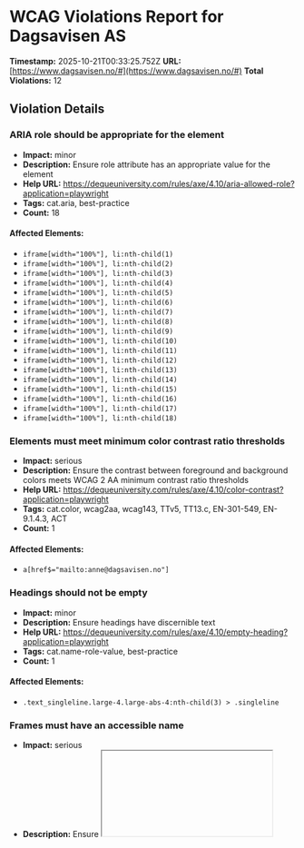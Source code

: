 # WCAG Violations Report for Dagsavisen AS

**Timestamp:** 2025-10-21T00:33:25.752Z
**URL:** [https://www.dagsavisen.no/#](https://www.dagsavisen.no/#)
**Total Violations:** 12

## Violation Details

### ARIA role should be appropriate for the element

- **Impact:** minor
- **Description:** Ensure role attribute has an appropriate value for the element
- **Help URL:** https://dequeuniversity.com/rules/axe/4.10/aria-allowed-role?application=playwright
- **Tags:** cat.aria, best-practice
- **Count:** 18

#### Affected Elements:

- `iframe[width="100%"], li:nth-child(1)`
- `iframe[width="100%"], li:nth-child(2)`
- `iframe[width="100%"], li:nth-child(3)`
- `iframe[width="100%"], li:nth-child(4)`
- `iframe[width="100%"], li:nth-child(5)`
- `iframe[width="100%"], li:nth-child(6)`
- `iframe[width="100%"], li:nth-child(7)`
- `iframe[width="100%"], li:nth-child(8)`
- `iframe[width="100%"], li:nth-child(9)`
- `iframe[width="100%"], li:nth-child(10)`
- `iframe[width="100%"], li:nth-child(11)`
- `iframe[width="100%"], li:nth-child(12)`
- `iframe[width="100%"], li:nth-child(13)`
- `iframe[width="100%"], li:nth-child(14)`
- `iframe[width="100%"], li:nth-child(15)`
- `iframe[width="100%"], li:nth-child(16)`
- `iframe[width="100%"], li:nth-child(17)`
- `iframe[width="100%"], li:nth-child(18)`

### Elements must meet minimum color contrast ratio thresholds

- **Impact:** serious
- **Description:** Ensure the contrast between foreground and background colors meets WCAG 2 AA minimum contrast ratio thresholds
- **Help URL:** https://dequeuniversity.com/rules/axe/4.10/color-contrast?application=playwright
- **Tags:** cat.color, wcag2aa, wcag143, TTv5, TT13.c, EN-301-549, EN-9.1.4.3, ACT
- **Count:** 1

#### Affected Elements:

- `a[href$="mailto:anne@dagsavisen.no"]`

### Headings should not be empty

- **Impact:** minor
- **Description:** Ensure headings have discernible text
- **Help URL:** https://dequeuniversity.com/rules/axe/4.10/empty-heading?application=playwright
- **Tags:** cat.name-role-value, best-practice
- **Count:** 1

#### Affected Elements:

- `.text_singleline.large-4.large-abs-4:nth-child(3) > .singleline`

### Frames must have an accessible name

- **Impact:** serious
- **Description:** Ensure <iframe> and <frame> elements have an accessible name
- **Help URL:** https://dequeuniversity.com/rules/axe/4.10/frame-title?application=playwright
- **Tags:** cat.text-alternatives, wcag2a, wcag412, section508, section508.22.i, TTv5, TT12.d, EN-301-549, EN-9.4.1.2
- **Count:** 3

#### Affected Elements:

- `#offer_e28d7915cf6198783b9c-0`
- `#offer_e28d7915cf6198783b9c-0, iframe`
- `iframe[width="100%"]`

### Heading levels should only increase by one

- **Impact:** moderate
- **Description:** Ensure the order of headings is semantically correct
- **Help URL:** https://dequeuniversity.com/rules/axe/4.10/heading-order?application=playwright
- **Tags:** cat.semantics, best-practice
- **Count:** 5

#### Affected Elements:

- `.border-side-bottom.mobile_border-side-bottom.desktop-space-outsideTop-none:nth-child(14) > .tm21.t42`
- `.t56.tm39`
- `.border-side-top.mobile_border-side-top.has-row-header:nth-child(33) > .t42`
- `.has-row-header.bg-quaternary.color_mobile_bg-quaternary > .t40`
- `.border-side-bottom.mobile_border-side-bottom.desktop-space-outsideTop-none:nth-child(47) > .tm21.t42`

### Images must have alternative text

- **Impact:** critical
- **Description:** Ensure <img> elements have alternative text or a role of none or presentation
- **Help URL:** https://dequeuniversity.com/rules/axe/4.10/image-alt?application=playwright
- **Tags:** cat.text-alternatives, wcag2a, wcag111, section508, section508.22.a, TTv5, TT7.a, TT7.b, EN-301-549, EN-9.1.1.1, ACT
- **Count:** 4

#### Affected Elements:

- `#offer_e28d7915cf6198783b9c-0, img`
- `li:nth-child(1) > a > img[loading="lazy"]`
- `li:nth-child(2) > a > img[loading="lazy"]`
- `li:nth-child(3) > a > img[loading="lazy"]`

### Landmarks should have a unique role or role/label/title (i.e. accessible name) combination

- **Impact:** moderate
- **Description:** Ensure landmarks are unique
- **Help URL:** https://dequeuniversity.com/rules/axe/4.10/landmark-unique?application=playwright
- **Tags:** cat.semantics, best-practice
- **Count:** 1

#### Affected Elements:

- `.mainMenu`

### Links must have discernible text

- **Impact:** serious
- **Description:** Ensure links have discernible text
- **Help URL:** https://dequeuniversity.com/rules/axe/4.10/link-name?application=playwright
- **Tags:** cat.name-role-value, wcag2a, wcag244, wcag412, section508, section508.22.a, TTv5, TT6.a, EN-301-549, EN-9.2.4.4, EN-9.4.1.2, ACT
- **Count:** 3

#### Affected Elements:

- `#offer_e28d7915cf6198783b9c-0, a`
- `a[href="/kultur/hjernetrim/9901219"]`
- `a[data-lab-text_color_desktop=""]`

### <ul> and <ol> must only directly contain <li>, <script> or <template> elements

- **Impact:** serious
- **Description:** Ensure that lists are structured correctly
- **Help URL:** https://dequeuniversity.com/rules/axe/4.10/list?application=playwright
- **Tags:** cat.structure, wcag2a, wcag131, EN-301-549, EN-9.1.3.1
- **Count:** 1

#### Affected Elements:

- `iframe[width="100%"], ul`

### All page content should be contained by landmarks

- **Impact:** moderate
- **Description:** Ensure all page content is contained by landmarks
- **Help URL:** https://dequeuniversity.com/rules/axe/4.10/region?application=playwright
- **Tags:** cat.keyboard, best-practice
- **Count:** 80

#### Affected Elements:

- `h1`
- `div[title="Trump får sende nasjonalgarden"] > h2`
- `time[datetime="2025-10-20T20:07:36.000Z"]`
- `div[title="Svakeste TV-aksjon på 20 år"] > h2`
- `time[datetime="2025-10-20T18:31:58.000Z"]`
- `div[title="Trump sier han vil besøke Kina"] > h2`
- `time[datetime="2025-10-20T17:55:05.000Z"]`
- `#notice-10017178 > .content > h2`
- `time[datetime="2025-10-20T17:54:09.000Z"]`
- `#notice-10017171 > .content > h2`
- `time[datetime="2025-10-20T17:01:19.000Z"]`
- `div[title="FN-ansatte frigitt i Jemen"] > h2`
- `time[datetime="2025-10-20T16:23:55.000Z"]`
- `div[title="Ny statsminister på Madagaskar"] > h2`
- `time[datetime="2025-10-20T15:39:47.000Z"]`
- `div[title="Netanyahu: 153 tonn med bomber"] > h2`
- `time[datetime="2025-10-20T15:17:04.000Z"]`
- `div[title="Colombia: Trues av USA"] > h2`
- `time[datetime="2025-10-20T15:16:22.000Z"]`
- `div[title="Demonstranter avbrøt bystyret"] > h2`
- `time[datetime="2025-10-20T14:52:51.000Z"]`
- `#notice-10016075 > .content > h2`
- `time[datetime="2025-10-20T09:30:47.000Z"]`
- `div[title="Marokko lover reformer"] > h2`
- `div[title="Marokko lover reformer"] > .meta`
- `div[title="Potter tar over Sverige"] > h2`
- `div[title="Potter tar over Sverige"] > .meta`
- `#notice-10015476 > .content > h2`
- `#notice-10015476 > .content > .meta`
- `div[title="Refser regjeringen"] > h2`
- `div[title="Refser regjeringen"] > .meta`
- `#notice-10015420 > .content > h2`
- `#notice-10015420 > .content > .meta`
- `div[title="Vestre vil forhandle"] > h2`
- `div[title="Vestre vil forhandle"] > .meta`
- `#notice-10015373 > .content > h2`
- `#notice-10015373 > .content > .meta`
- `div[title="IDF: To soldater drept søndag"] > h2`
- `time[datetime="2025-10-19T17:08:54.000Z"]`
- `div[title="33 drept i israelske angrep"] > h2`
- `time[datetime="2025-10-19T17:22:22.000Z"]`
- `.row.large-12.small-12:nth-child(2)`
- `.row.large-12.small-12:nth-child(3)`
- `.row.large-12.small-12:nth-child(4)`
- `#offer_e28d7915cf6198783b9c-0, div[ng-show="!terminalError"]`
- `.row.large-12.small-12:nth-child(7)`
- `.row.large-12.small-12:nth-child(8)`
- `.row.large-12.small-12:nth-child(9)`
- `.row.large-12.small-12:nth-child(11)`
- `.row.large-12.small-12:nth-child(12)`
- `.border-side-top.mobile_border-side-top.border-bg-quaternary:nth-child(13)`
- `.border-side-bottom.mobile_border-side-bottom.desktop-space-outsideTop-none:nth-child(14)`
- `.articlescroller-header`
- `.count_4`
- `.row.large-12.small-12:nth-child(17)`
- `.t56.tm39`
- `.count_1`
- `.row.large-12.small-12:nth-child(19)`
- `.row.large-12.small-12:nth-child(21)`
- `.border-side-top.mobile_border-side-top.border-bg-quaternary:nth-child(22)`
- `.bg-quaternary.color_mobile_bg-quaternary.hasContentPadding:nth-child(23)`
- `.color_mobile_bg-primary.hasContentPadding.mobile-hasContentPadding:nth-child(24)`
- `.row.large-12.small-12:nth-child(26)`
- `.row.large-12.small-12:nth-child(27)`
- `.mobile_no_border_color.bg-tertiary.color_mobile_bg-tertiary`
- `.border-side-top.mobile_border-side-top.has-row-header:nth-child(31)`
- `.row.large-12.small-12:nth-child(32)`
- `.border-side-top.mobile_border-side-top.has-row-header:nth-child(33)`
- `.row.large-12.small-12:nth-child(34)`
- `.row.large-12.small-12:nth-child(36)`
- `.bg-quaternary.color_mobile_bg-quaternary.hasContentPadding:nth-child(37)`
- `.row.large-12.small-12:nth-child(38)`
- `.bg-quaternary.color_mobile_bg-quaternary.hasContentPadding:nth-child(39)`
- `.row.large-12.small-12:nth-child(41)`
- `.has-row-header.bg-quaternary.color_mobile_bg-quaternary`
- `.row.large-12.small-12:nth-child(43)`
- `.bg-tertiary.color_mobile_bg-tertiary.hasContentPadding:nth-child(44)`
- `.color_mobile_bg-primary.hasContentPadding.mobile-hasContentPadding:nth-child(46)`
- `.border-side-bottom.mobile_border-side-bottom.desktop-space-outsideTop-none:nth-child(47)`
- `.powered-by`

### [role="img"] elements must have an alternative text

- **Impact:** serious
- **Description:** Ensure [role="img"] elements have alternative text
- **Help URL:** https://dequeuniversity.com/rules/axe/4.10/role-img-alt?application=playwright
- **Tags:** cat.text-alternatives, wcag2a, wcag111, section508, section508.22.a, TTv5, TT7.a, EN-301-549, EN-9.1.1.1, ACT
- **Count:** 2

#### Affected Elements:

- `iframe[width="100%"], .ShareControl__ShareIcon-sc-1pwe6vd-0`
- `iframe[width="100%"], .SubscribeLink__PlusIcon-sc-q4x3v7-0`

### Scrollable region must have keyboard access

- **Impact:** serious
- **Description:** Ensure elements that have scrollable content are accessible by keyboard
- **Help URL:** https://dequeuniversity.com/rules/axe/4.10/scrollable-region-focusable?application=playwright
- **Tags:** cat.keyboard, wcag2a, wcag211, wcag213, TTv5, TT4.a, EN-301-549, EN-9.2.1.1, EN-9.2.1.3
- **Count:** 1

#### Affected Elements:

- `iframe[width="100%"], ul`
